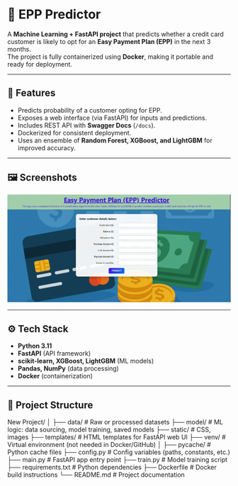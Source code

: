 # 🏦 EPP Predictor

A **Machine Learning + FastAPI project** that predicts whether a credit card customer is likely to opt for an **Easy Payment Plan (EPP)** in the next 3 months.  
The project is fully containerized using **Docker**, making it portable and ready for deployment.

---

## 🚀 Features
- Predicts probability of a customer opting for EPP.
- Exposes a web interface (via FastAPI) for inputs and predictions.
- Includes REST API with **Swagger Docs** (`/docs`).
- Dockerized for consistent deployment.
- Uses an ensemble of **Random Forest, XGBoost, and LightGBM** for improved accuracy.

---

## 🖼️ Screenshots
![Front-end UI](images/front-end.png)

---

## ⚙️ Tech Stack
- **Python 3.11**
- **FastAPI** (API framework)
- **scikit-learn, XGBoost, LightGBM** (ML models)
- **Pandas, NumPy** (data processing)
- **Docker** (containerization)

---

## 📂 Project Structure

New Project/
│
├── data/ # Raw or processed datasets
├── model/ # ML logic: data sourcing, model training, saved models
├── static/ # CSS, images
├── templates/ # HTML templates for FastAPI web UI
├── venv/ # Virtual environment (not needed in Docker/GitHub)
│
├── pycache/ # Python cache files
├── config.py # Config variables (paths, constants, etc.)
├── main.py # FastAPI app entry point
├── train.py # Model training script
├── requirements.txt # Python dependencies
├── Dockerfile # Docker build instructions
└── README.md # Project documentation
